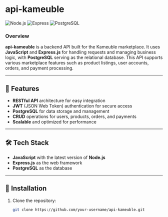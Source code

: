 # api-kameuble

![Node.js](https://img.shields.io/badge/Node.js-20.11.0-green)
![Express](https://img.shields.io/badge/Express-4.x-brightgreen)
![PostgreSQL](https://img.shields.io/badge/PostgreSQL-13+-blue)

### Overview

**api-kameuble** is a backend API built for the Kameuble marketplace. It uses **JavaScript** and **Express.js** for handling requests and managing business logic, with **PostgreSQL** serving as the relational database. This API supports various marketplace features such as product listings, user accounts, orders, and payment processing.

---

## 🚀 Features

- **RESTful API** architecture for easy integration
- **JWT** (JSON Web Token) authentication for secure access
- **PostgreSQL** for data storage and management
- **CRUD** operations for users, products, orders, and payments
- **Scalable** and optimized for performance

---

## 🛠️ Tech Stack

- **JavaScript** with the latest version of **Node.js**
- **Express.js** as the web framework
- **PostgreSQL** as the database

---

## 🔧 Installation

1. Clone the repository:
   ```bash
   git clone https://github.com/your-username/api-kameuble.git
